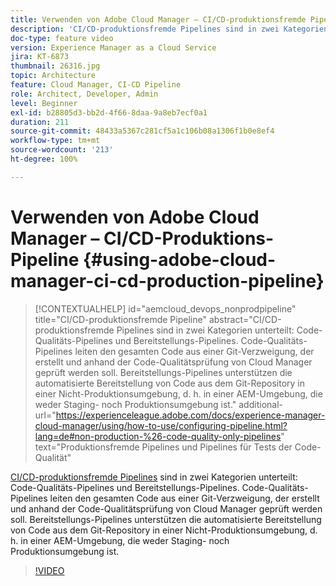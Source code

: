 ```yaml
---
title: Verwenden von Adobe Cloud Manager – CI/CD-produktionsfremde Pipeline
description: 'CI/CD-produktionsfremde Pipelines sind in zwei Kategorien unterteilt: Code-Qualitäts-Pipelines und Bereitstellungs-Pipelines. Code-Qualitäts-Pipelines leiten den gesamten Code aus einer Git-Verzweigung, der erstellt und anhand der Code-Qualitätsprüfung von Cloud Manager geprüft werden soll. Bereitstellungs-Pipelines unterstützen die automatisierte Bereitstellung von Code aus dem Git-Repository in einer Nicht-Produktionsumgebung, d. h. in einer AEM-Umgebung, die weder Staging- noch Produktionsumgebung ist.'
doc-type: feature video
version: Experience Manager as a Cloud Service
jira: KT-6873
thumbnail: 26316.jpg
topic: Architecture
feature: Cloud Manager, CI-CD Pipeline
role: Architect, Developer, Admin
level: Beginner
exl-id: b28805d3-bb2d-4f66-8daa-9a8eb7ecf0a1
duration: 211
source-git-commit: 48433a5367c281cf5a1c106b08a1306f1b0e8ef4
workflow-type: tm+mt
source-wordcount: '213'
ht-degree: 100%

---
```


# Verwenden von Adobe Cloud Manager – CI/CD-Produktions-Pipeline {#using-adobe-cloud-manager-ci-cd-production-pipeline}

>[!CONTEXTUALHELP]
>id="aemcloud_devops_nonprodpipeline"
>title="CI/CD-produktionsfremde Pipeline"
>abstract="CI/CD-produktionsfremde Pipelines sind in zwei Kategorien unterteilt: Code-Qualitäts-Pipelines und Bereitstellungs-Pipelines. Code-Qualitäts-Pipelines leiten den gesamten Code aus einer Git-Verzweigung, der erstellt und anhand der Code-Qualitätsprüfung von Cloud Manager geprüft werden soll. Bereitstellungs-Pipelines unterstützen die automatisierte Bereitstellung von Code aus dem Git-Repository in einer Nicht-Produktionsumgebung, d. h. in einer AEM-Umgebung, die weder Staging- noch Produktionsumgebung ist."
>additional-url="https://experienceleague.adobe.com/docs/experience-manager-cloud-manager/using/how-to-use/configuring-pipeline.html?lang=de#non-production-%26-code-quality-only-pipelines" text="Produktionsfremde Pipelines und Pipelines für Tests der Code-Qualität"

[CI/CD-produktionsfremde Pipelines](https://experienceleague.adobe.com/docs/experience-manager-cloud-manager/using/how-to-use/configuring-pipeline.html?lang=de#non-production-%26-code-quality-only-pipelines) sind in zwei Kategorien unterteilt: Code-Qualitäts-Pipelines und Bereitstellungs-Pipelines. Code-Qualitäts-Pipelines leiten den gesamten Code aus einer Git-Verzweigung, der erstellt und anhand der Code-Qualitätsprüfung von Cloud Manager geprüft werden soll. Bereitstellungs-Pipelines unterstützen die automatisierte Bereitstellung von Code aus dem Git-Repository in einer Nicht-Produktionsumgebung, d. h. in einer AEM-Umgebung, die weder Staging- noch Produktionsumgebung ist.

>[!VIDEO](https://video.tv.adobe.com/v/26316?quality=12&learn=on)
